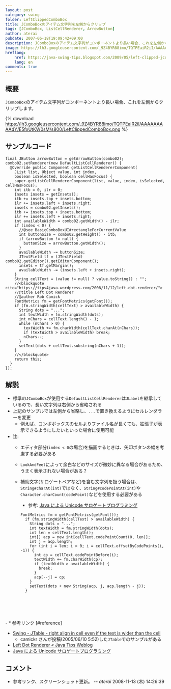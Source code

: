 ```yaml
---
layout: post
category: swing
folder: LeftClippedComboBox
title: JComboBoxのアイテム文字列を左側からクリップ
tags: [JComboBox, ListCellRenderer, ArrowButton]
author: aterai
pubdate: 2007-06-18T19:09:42+09:00
description: JComboBoxのアイテム文字列がコンポーネントより長い場合、これを左側からクリップします。
image: https://lh3.googleusercontent.com/_9Z4BYR88imo/TQTPEaiR2iI/AAAAAAAAAdY/E5fxUtKW0sM/s800/LeftClippedComboBox.png
hreflang:
    href: https://java-swing-tips.blogspot.com/2009/05/left-clipped-jcombobox.html
    lang: en
comments: true
---
```

## 概要
`JComboBox`のアイテム文字列がコンポーネントより長い場合、これを左側からクリップします。

{% download https://lh3.googleusercontent.com/_9Z4BYR88imo/TQTPEaiR2iI/AAAAAAAAAdY/E5fxUtKW0sM/s800/LeftClippedComboBox.png %}

## サンプルコード
<pre class="prettyprint"><code>final JButton arrowButton = getArrowButton(combo02);
combo02.setRenderer(new DefaultListCellRenderer() {
  @Override public Component getListCellRendererComponent(
    JList list, Object value, int index,
    boolean isSelected, boolean cellHasFocus) {
    super.getListCellRendererComponent(list, value, index, isSelected, cellHasFocus);
    int itb = 0, ilr = 0;
    Insets insets = getInsets();
    itb += insets.top + insets.bottom;
    ilr += insets.left + insets.right;
    insets = combo02.getInsets();
    itb += insets.top + insets.bottom;
    ilr += insets.left + insets.right;
    int availableWidth = combo02.getWidth() - ilr;
    if (index &lt; 0) {
      //@see BasicComboBoxUI#rectangleForCurrentValue
      int buttonSize = combo02.getHeight() - itb;
      if (arrowButton != null) {
        buttonSize = arrowButton.getWidth();
      }
      availableWidth -= buttonSize;
      JTextField tf = (JTextField) combo02.getEditor().getEditorComponent();
      insets = tf.getMargin();
      availableWidth -= (insets.left + insets.right);
    }
    String cellText = (value != null) ? value.toString() : "";
    //&lt;blockquote cite="https://tips4java.wordpress.com/2008/11/12/left-dot-renderer/"&gt;
    //@title Left Dot Renderer
    //@auther Rob Camick
    FontMetrics fm = getFontMetrics(getFont());
    if (fm.stringWidth(cellText) &gt; availableWidth) {
      String dots = "...";
      int textWidth = fm.stringWidth(dots);
      int nChars = cellText.length() - 1;
      while (nChars &gt; 0) {
        textWidth += fm.charWidth(cellText.charAt(nChars));
        if (textWidth &gt; availableWidth) break;
        nChars--;
      }
      setText(dots + cellText.substring(nChars + 1));
    }
    //&lt;/blockquote&gt;
    return this;
  }
});
</code></pre>

## 解説
- 標準の`JComboBox`が使用する`DefaultListCellRenderer`は`JLabel`を継承しているので、長い文字列は右側から省略される
- 上記のサンプルでは左側から省略し、`...`で置き換えるようにセルレンダラーを変更
    - 例えば、コンボボックスのセルよりファイル名が長くても、拡張子が表示できるようにしたいといった場合に使用可能
- 注:
    - エディタ部分(`index < 0`の場合)を描画するときは、矢印ボタンの幅を考慮する必要がある
    - `LookAndFeel`によって余白などのサイズが微妙に異なる場合があるため、うまく表示されない場合がある？
    - 補助文字(サロゲートペアなど)を含む文字列を扱う場合は、`String#charAt(int)`ではなく、`String#codePointAt(int)`や`Character.charCount(codePoint)`などを使用する必要がある
        - 参考: [Java による Unicode サロゲートプログラミング](https://www.ibm.com/developerworks/jp/ysl/library/java/j-unicode_surrogate/index.html)
        
        <pre class="prettyprint"><code>FontMetrics fm = getFontMetrics(getFont());
        if (fm.stringWidth(cellText) &gt; availableWidth) {
          String dots = "...";
          int textWidth = fm.stringWidth(dots);
          int len = cellText.length();
          int[] acp = new int[cellText.codePointCount(0, len)];
          int j = acp.length;
          for (int i = len; i &gt; 0; i = cellText.offsetByCodePoints(i, -1)) {
            int cp = cellText.codePointBefore(i);
            textWidth += fm.charWidth(cp);
            if (textWidth &gt; availableWidth) {
              break;
            }
            acp[--j] = cp;
          }
          setText(dots + new String(acp, j, acp.length - j));
        }
</code></pre>
    - * 参考リンク [#reference]
- [Swing - JTable - right align in cell even if the text is wider than the cell](https://community.oracle.com/thread/1389543)
    - camickr さんが投稿(2005/06/10 5:52)した`JTable`でのサンプルがある
- [Left Dot Renderer « Java Tips Weblog](https://tips4java.wordpress.com/2008/11/12/left-dot-renderer/)
- [Java による Unicode サロゲートプログラミング](https://www.ibm.com/developerworks/jp/ysl/library/java/j-unicode_surrogate/index.html)

<!-- dummy comment line for breaking list -->

## コメント
- 参考リンク、スクリーンショット更新。 -- *aterai* 2008-11-13 (木) 14:26:39

<!-- dummy comment line for breaking list -->
